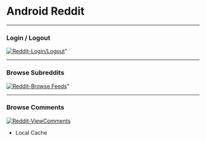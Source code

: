 # Android Reddit
----
<h3> Login / Logout</h3>
<a href="https://imgflip.com/gif/2fomdn"><img src="https://media.giphy.com/media/3j7gRo9tUyxUl0VoDP/giphy.gif" title="Reddit-Login/Logout"/></a>"

----
<h3> Browse Subreddits </h3>

<a href="https://imgflip.com/gif/2fomdn"><img src="https://media.giphy.com/media/X7ET6o8O1cfNzQxUZ6/giphy.gif" title="Reddit-Browse Feeds"/></a>"

----
<h3> Browse Comments </h3>

<a href="https://imgflip.com/gif/2fomdn"><img src="https://media.giphy.com/media/1qfeWtgJYALZmrgZP4/giphy.gif" title="Reddit-ViewComments"/></a>

* Local Cache


